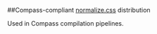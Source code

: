 ##Compass-compliant [normalize.css](https://github.com/necolas/normalize.css/) distribution

Used in Compass compilation pipelines.


